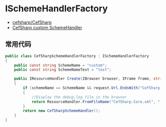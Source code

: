 # ISchemeHandlerFactory

- [cefsharp/CefSharp](https://github.com/cefsharp/CefSharp/blob/cefsharp/47/CefSharp.Example/CefSharpSchemeHandlerFactory.cs#L17)
- [CefSharp custom SchemeHandler](https://stackoverflow.com/questions/35965912/cefsharp-custom-schemehandler)

## 常用代码

```c#
public class CefSharpSchemeHandlerFactory : ISchemeHandlerFactory
{
    public const string SchemeName = "custom";
    public const string SchemeNameTest = "test";

    public IResourceHandler Create(IBrowser browser, IFrame frame, string schemeName, IRequest request)
    {
        if (schemeName == SchemeName && request.Url.EndsWith("CefSharp.Core.xml", System.StringComparison.OrdinalIgnoreCase))
        {
            //Display the debug.log file in the browser
            return ResourceHandler.FromFileName("CefSharp.Core.xml", ".xml");
        }
        return new CefSharpSchemeHandler();
    }
}
```

